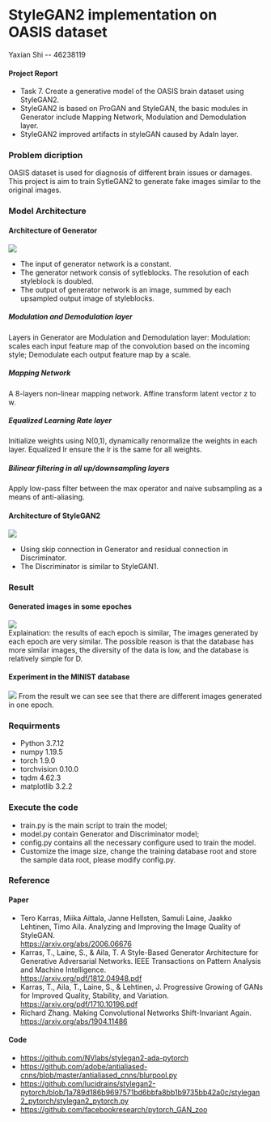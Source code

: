 # StyleGAN2 implementation on OASIS dataset

Yaxian Shi -- 46238119

#### Project Report
* Task 7. Create a generative model of the OASIS brain dataset using StyleGAN2.
* StyleGAN2 is based on ProGAN and StyleGAN, the basic modules in Generator include Mapping Network, Modulation and Demodulation layer.
* StyleGAN2 improved artifacts in styleGAN caused by AdaIn layer.

### Problem dicription
OASIS dataset is used for diagnosis of different brain issues or damages. This project is aim to train SytleGAN2 to generate fake images similar to the original images.

### Model Architecture
  #### Architecture of Generator
  ![](Images/Generator.jpeg)   
  * The input of generator network is a constant.
  * The generator network consis of sytleblocks. The resolution of each styleblock is doubled.
  * The output of generator network is an image, summed by each upsampled output image of styleblocks.

  ##### Modulation and Demodulation layer
  Layers in Generator are Modulation and Demodulation layer: Modulation: scales each input feature map of the convolution based on the incoming style; Demodulate each output feature map by a scale.
  ##### Mapping Network
  A 8-layers non-linear mapping network. Affine transform latent vector z to w. 
  ##### Equalized Learning Rate layer
  Initialize weights using N(0,1), dynamically renormalize the weights in each layer.
  Equalized lr ensure the lr is the same for all weights.
  ##### Bilinear filtering in all up/downsampling layers
  Apply low-pass filter between the max operator and naive subsampling as a means of anti-aliasing. 

  #### Architecture of StyleGAN2
  ![](Images/Discriminator.jpeg)   
  * Using skip connection in Generator and residual connection in Discriminator.
  * The Discriminator is similar to StyleGAN1.

### Result
#### Generated images in some epoches
![](Images/results.jpeg)   
Explaination: the results of each epoch is similar, The images generated by each epoch are very similar. The possible reason is that the database has more similar images, the diversity of the data is low, and the database is relatively simple for D.
#### Experiment in the MINIST database
![](Images/minist.jpeg)
From the result we can see see that there are different images generated in one epoch.

### Requirments
* Python 3.7.12  
* numpy 1.19.5 
* torch 1.9.0
* torchvision 0.10.0
* tqdm 4.62.3
* matplotlib 3.2.2 


### Execute the code
* train.py is the main script to train the model;
* model.py contain Generator and Discriminator model;
* config.py contains all the necessary configure used to train the model.
* Customize the image size, change the training database root and store the sample data root, please modify config.py.

### Reference
#### Paper
* Tero Karras, Miika Aittala, Janne Hellsten, Samuli Laine, Jaakko Lehtinen, Timo Aila. Analyzing and Improving the Image Quality of StyleGAN. <br>
https://arxiv.org/abs/2006.06676<br>
* Karras, T., Laine, S., & Aila, T. A Style-Based Generator Architecture for Generative Adversarial Networks. IEEE Transactions on Pattern Analysis and Machine Intelligence. <br>
https://arxiv.org/pdf/1812.04948.pdf<br>
* Karras, T., Aila, T., Laine, S., & Lehtinen, J. Progressive Growing of GANs for Improved Quality, Stability, and Variation. <br>
https://arxiv.org/pdf/1710.10196.pdf<br>
* Richard Zhang. Making Convolutional Networks Shift-Invariant Again. <br>
https://arxiv.org/abs/1904.11486<br>

#### Code
* https://github.com/NVlabs/stylegan2-ada-pytorch<br>
* https://github.com/adobe/antialiased-cnns/blob/master/antialiased_cnns/blurpool.py<br>
* https://github.com/lucidrains/stylegan2-pytorch/blob/1a789d186b9697571bd6bbfa8bb1b9735bb42a0c/stylegan2_pytorch/stylegan2_pytorch.py<br>
* https://github.com/facebookresearch/pytorch_GAN_zoo<br>
